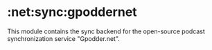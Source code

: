 # :net:sync:gpoddernet

This module contains the sync backend for the open-source podcast synchronization service "Gpodder.net".
